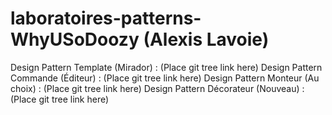 # laboratoires-patterns-WhyUSoDoozy (Alexis Lavoie) #

Design Pattern Template (Mirador) : (Place git tree link here)
Design Pattern Commande (Éditeur) : (Place git tree link here)
Design Pattern Monteur (Au choix) : (Place git tree link here)
Design Pattern Décorateur (Nouveau) : (Place git tree link here)
